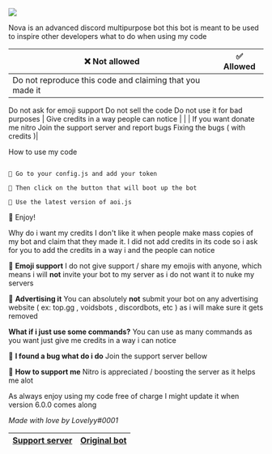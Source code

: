![](https://images-ext-1.discordapp.net/external/0Ac3DQAV_GKBjx1iGL8z1DX56S5G9RJk-80F06Oc8YU/%3Fsize%3D4096/https/cdn.discordapp.com/avatars/957196693298896906/6d4863ea4d00e775d4ba3d35d2ad3211.png?width=421&height=421)

Nova is an advanced discord multipurpose bot
this bot is meant to be used to inspire other developers
what to do when using my code

| ❌ Not allowed | ✅ Allowed |
| --- | ----------- |
|Do not reproduce this code and claiming that you made it
Do not ask for emoji support
Do not sell the code
Do not use it for bad purposes | Give credits in a way people can notice |
| | If you want donate me nitro 
Join the support server and report bugs
Fixing the bugs ( with credits )|

How to use my code 

```

🔹 Go to your config.js and add your token

🔹 Then click on the button that will boot up the bot

🔹 Use the latest version of aoi.js
```

🔹 Enjoy!

Why do i want my credits
I don't like it when people make mass copies of my bot and claim that they made it. I did not add credits in its code so i ask for you to add the credits in a way i and the people can notice

🔹 __Emoji support__
I do not give support / share my emojis with anyone, which means i will **not** invite your bot to my server as i do not want it to nuke my servers

🔹 __Advertising it__
You can absolutely **not** submit your bot on any advertising website ( ex: top.gg , voidsbots , discordbots, etc ) as i will make sure it gets removed

__What if i just use some commands?__
You can use as many commands as you want just give me credits in a way i can notice

🔹 __I found a bug what do i do__
Join the support server bellow

🔹 __How to support me__
Nitro is appreciated / boosting the server as it helps me alot

As always enjoy using my code free of charge
I might update it when version 6.0.0 comes along 

*Made with love by Lovelyy#0001*

|[Support server](https://discord.gg/AyCWGr4zj6)|[Original bot](https://discord.com/api/oauth2/authorize?client_id=957196693298896906&permissions=1479549643895&scope=bot%20applications.commands)
|---|---|
